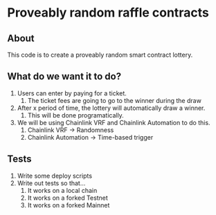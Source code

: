 # Proveably random raffle contracts

## About

This code is to create a proveably random smart contract lottery.

## What do we want it to do?

1. Users can enter by paying for a ticket.
    1. The ticket fees are going to go to the winner during the draw
2. After x period of time, the lottery will automatically draw a winner.
    1. This will be done programatically.
3. We will be using Chainlink VRF and Chainlink Automation to do this.
    1. Chainlink VRF -> Randomness
    2. Chainlink Automation -> Time-based trigger

## Tests

1. Write some deploy scripts
2. Write out tests so that...
    1. It works on a local chain
    2. It works on a forked Testnet
    3. It works on a forked Mainnet